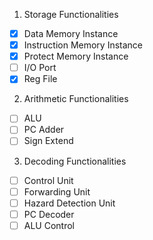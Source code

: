 1) Storage Functionalities
- [x] Data Memory Instance
- [x] Instruction Memory Instance
- [x] Protect Memory Instance
- [ ] I/O Port
- [x] Reg File

2) Arithmetic Functionalities
- [ ] ALU
- [ ] PC Adder
- [ ] Sign Extend

3) Decoding Functionalities
- [ ] Control Unit
- [ ] Forwarding Unit
- [ ] Hazard Detection Unit
- [ ] PC Decoder 
- [ ] ALU Control
